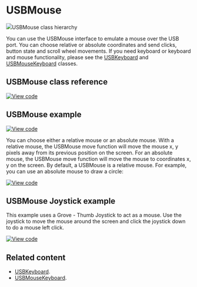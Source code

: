 # USBMouse

<span class="images">![](https://os.mbed.com/docs/mbed-os/development/mbed-os-api-doxy/class_u_s_b_mouse.png)<span>USBMouse class hierarchy</span></span>

You can use the USBMouse interface to emulate a mouse over the USB port. You can choose relative or absolute coordinates and send clicks, button state and scroll wheel movements. If you need keyboard or keyboard and mouse functionality, please see the [USBKeyboard](../apis/usbkeyboard.html) and [USBMouseKeyboard](../apis/usbmousekeyboard.html) classes.

## USBMouse class reference

[![View code](https://www.mbed.com/embed/?type=library)](https://os.mbed.com/docs/mbed-os/development/mbed-os-api-doxy/class_u_s_b_mouse.html)

## USBMouse example

[![View code](https://www.mbed.com/embed/?url=https://github.com/ARMmbed/mbed-os-snippet-USBMouse_relative_pos/tree/v6.11)](https://github.com/ARMmbed/mbed-os-snippet-USBMouse_relative_pos/blob/v6.11/main.cpp)

You can choose either a relative mouse or an absolute mouse. With a relative mouse, the USBMouse move function will move the mouse x, y pixels away from its previous position on the screen. For an absolute mouse, the USBMouse move function will move the mouse to coordinates x, y on the screen. By default, a USBMouse is a relative mouse. For example, you can use an absolute mouse to draw a circle:

[![View code](https://www.mbed.com/embed/?url=https://github.com/ARMmbed/mbed-os-snippet-USBMouse_absolute_pos/tree/v6.11)](https://github.com/ARMmbed/mbed-os-snippet-USBMouse_absolute_pos/blob/v6.11/main.cpp)

## USBMouse Joystick example  

This example uses a Grove - Thumb Joystick to act as a mouse. Use the joystick to move the mouse around the screen and click the joystick down to do a mouse left click.

[![View code](https://www.mbed.com/embed/?url=https://github.com/ARMmbed/mbed-os-snippet-USBMouse_joystick/tree/v6.11)](https://github.com/ARMmbed/mbed-os-snippet-USBMouse_joystick/blob/v6.11/main.cpp)

## Related content

- [USBKeyboard](../apis/usbkeyboard.html).
- [USBMouseKeyboard](../apis/usbmousekeyboard.html).
